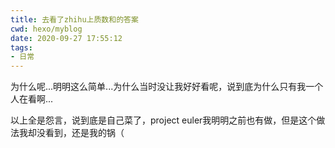 ```yaml
---
title: 去看了zhihu上质数和的答案
cwd: hexo/myblog
date: 2020-09-27 17:55:12
tags:
- 日常
---
```


为什么呢...明明这么简单...为什么当时没让我好好看呢，说到底为什么只有我一个人在看啊...

以上全是怨言，说到底是自己菜了，project euler我明明之前也有做，但是这个做法我却没看到，还是我的锅（

